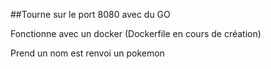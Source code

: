 ##Tourne sur le port 8080 avec du GO

Fonctionne avec un docker (Dockerfile en cours de création)

Prend un nom est renvoi un pokemon